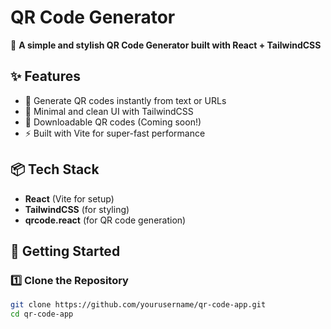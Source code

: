 # QR Code Generator

🚀 **A simple and stylish QR Code Generator built with React + TailwindCSS**

## ✨ Features
- 🔹 Generate QR codes instantly from text or URLs
- 🎨 Minimal and clean UI with TailwindCSS
- 📸 Downloadable QR codes (Coming soon!)
- ⚡ Built with Vite for super-fast performance

## 📦 Tech Stack
- **React** (Vite for setup)
- **TailwindCSS** (for styling)
- **qrcode.react** (for QR code generation)

## 🚀 Getting Started

### 1️⃣ Clone the Repository
```sh
git clone https://github.com/yourusername/qr-code-app.git
cd qr-code-app
